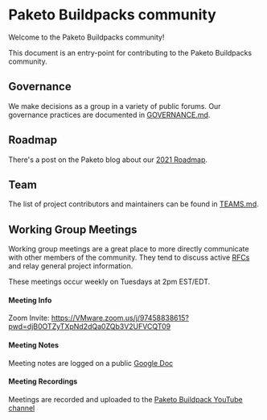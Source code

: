 # Paketo Buildpacks community

Welcome to the Paketo Buildpacks community!

This document is an entry-point for contributing to the Paketo Buildpacks community.

## Governance
We make decisions as a group in a variety of public forums. Our governance practices are documented in [GOVERNANCE.md](GOVERNANCE.md).



## Roadmap
There's a post on the Paketo blog about our [2021 Roadmap](https://blog.paketo.io/posts/2021-roadmap).



## Team
The list of project contributors and maintainers can be found in [TEAMS.md](TEAMS.md).



## Working Group Meetings

Working group meetings are a great place to more directly communicate with other members of the community. They tend to discuss active [RFCs](https://github.com/paketo-buildpacks/rfcs) and relay general project information.

These meetings occur weekly on Tuesdays at 2pm EST/EDT.

#### Meeting Info

Zoom Invite: https://VMware.zoom.us/j/97458838615?pwd=djB0OTZyTXpNd2dQa0ZQb3V2UFVCQT09

#### Meeting Notes

Meeting notes are logged on a public [Google Doc](https://docs.google.com/document/d/1V1jtZmjpivMsWdoYOrGlaK4exoIezn2r4Lf3XcPxduQ/view)

#### Meeting Recordings

Meetings are recorded and uploaded to the [Paketo Buildpack YouTube channel](https://www.youtube.com/channel/UCqKo-ctDN1dkF25yOtbTZeQ) 

